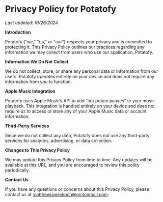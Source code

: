 # Privacy Policy for Potatofy

*Last updated: 10/26/2024*

**Introduction**

Potatofy ("we," "us," or "our") respects your privacy and is committed to protecting it. This Privacy Policy outlines our practices regarding any information we may collect from users who use our application, Potatofy.

**Information We Do Not Collect**

We do not collect, store, or share any personal data or information from our users. Potatofy operates entirely on your device and does not require any information from you to function.

**Apple Music Integration**

Potatofy uses Apple Music’s API to add “hot potato pauses” to your music playback. This integration is handled entirely on your device and does not require us to access or store any of your Apple Music data or account information.

**Third-Party Services**

Since we do not collect any data, Potatofy does not use any third-party services for analytics, advertising, or data collection.

**Changes to This Privacy Policy**

We may update this Privacy Policy from time to time. Any updates will be available at this URL, and you are encouraged to review this policy periodically.

**Contact Us**

If you have any questions or concerns about this Privacy Policy, please contact us at matthewjameskoch@protonmail.com.
